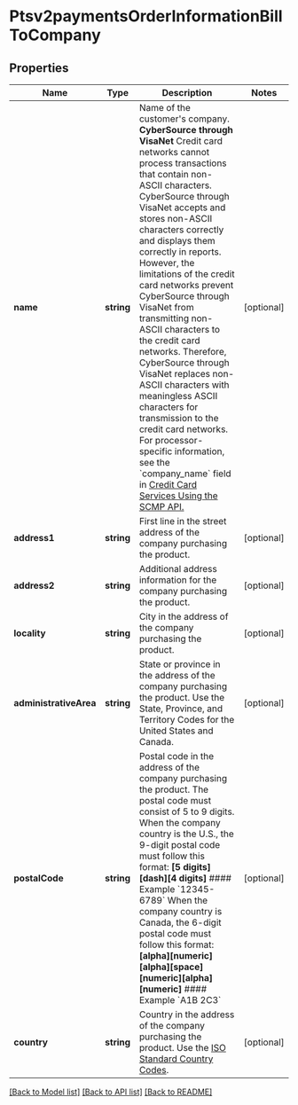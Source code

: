 # Ptsv2paymentsOrderInformationBillToCompany

## Properties
Name | Type | Description | Notes
------------ | ------------- | ------------- | -------------
**name** | **string** | Name of the customer&#39;s company.  **CyberSource through VisaNet** Credit card networks cannot process transactions that contain non-ASCII characters. CyberSource through VisaNet accepts and stores non-ASCII characters correctly and displays them correctly in reports. However, the limitations of the credit card networks prevent CyberSource through VisaNet from transmitting non-ASCII characters to the credit card networks. Therefore, CyberSource through VisaNet replaces non-ASCII characters with meaningless ASCII characters for transmission to the credit card networks.  For processor-specific information, see the &#x60;company_name&#x60; field in [Credit Card Services Using the SCMP API.](http://apps.cybersource.com/library/documentation/dev_guides/CC_Svcs_SCMP_API/html) | [optional] 
**address1** | **string** | First line in the street address of the company purchasing the product. | [optional] 
**address2** | **string** | Additional address information for the company purchasing the product. | [optional] 
**locality** | **string** | City in the address of the company purchasing the product. | [optional] 
**administrativeArea** | **string** | State or province in the address of the company purchasing the product. Use the State, Province, and Territory Codes for the United States and Canada. | [optional] 
**postalCode** | **string** | Postal code in the address of the company purchasing the product. The postal code must consist of 5 to 9 digits.  When the company country is the U.S., the 9-digit postal code must follow this format: **[5 digits][dash][4 digits]** #### Example &#x60;12345-6789&#x60;  When the company country is Canada, the 6-digit postal code must follow this format: **[alpha][numeric][alpha][space][numeric][alpha][numeric]** #### Example &#x60;A1B 2C3&#x60; | [optional] 
**country** | **string** | Country in the address of the company purchasing the product. Use the [ISO Standard Country Codes](https://developer.cybersource.com/library/documentation/sbc/quickref/countries_alpha_list.pdf). | [optional] 

[[Back to Model list]](../README.md#documentation-for-models) [[Back to API list]](../README.md#documentation-for-api-endpoints) [[Back to README]](../README.md)


